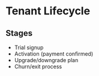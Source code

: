# Tenant Lifecycle

## Stages
- Trial signup
- Activation (payment confirmed)
- Upgrade/downgrade plan
- Churn/exit process
